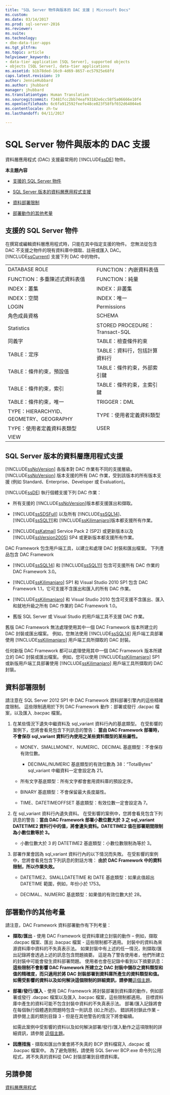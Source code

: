 ```yaml
---
title: "SQL Server 物件與版本的 DAC 支援 | Microsoft Docs"
ms.custom: 
ms.date: 03/14/2017
ms.prod: sql-server-2016
ms.reviewer: 
ms.suite: 
ms.technology:
- dbe-data-tier-apps
ms.tgt_pltfrm: 
ms.topic: article
helpviewer_keywords:
- data-tier application [SQL Server], supported objects
- objects [SQL Server], data-tier applications
ms.assetid: b1b78ded-16c0-4d69-8657-ec57925e68fd
caps.latest.revision: 19
author: JennieHubbard
ms.author: jhubbard
manager: jhubbard
ms.translationtype: Human Translation
ms.sourcegitcommit: f3481fcc2bb74eaf93182e6cc58f5a06666e10f4
ms.openlocfilehash: 6c6fa912592feefe48ce023f58fbf032d64004e6
ms.contentlocale: zh-tw
ms.lasthandoff: 04/11/2017

---
```

# <a name="dac-support-for-sql-server-objects-and-versions"></a>SQL Server 物件與版本的 DAC 支援
  資料層應用程式 (DAC) 支援最常用的 [!INCLUDE[ssDE](../../includes/ssde-md.md)] 物件。  
  
 **本主題內容**  
  
-   [支援的 SQL Server 物件](#SupportedObjects)  
  
-   [SQL Server 版本的資料層應用程式支援](#SupportByVersion)  
  
-   [資料部署限制](#DeploymentLimitations)  
  
-   [部署動作的其他考量](#Considerations)  
  
##  <a name="SupportedObjects"></a> 支援的 SQL Server 物件  
 在撰寫或編輯資料層應用程式時，只能在其中指定支援的物件。 您無法從包含 DAC 不支援之物件的現有資料庫中擷取、註冊或匯入 DAC。 [!INCLUDE[ssCurrent](../../includes/sscurrent-md.md)] 支援下列 DAC 中的物件。  
  
|||  
|-|-|  
|DATABASE ROLE|FUNCTION：內嵌資料表值|  
|FUNCTION：多重陳述式資料表值|FUNCTION：純量|  
|INDEX：叢集|INDEX：非叢集|  
|INDEX：空間|INDEX：唯一|  
|LOGIN|Permissions|  
|角色成員資格|SCHEMA|  
|Statistics|STORED PROCEDURE：Transact-SQL|  
|同義字|TABLE：檢查條件約束|  
|TABLE：定序|TABLE：資料行，包括計算資料行|  
|TABLE：條件約束，預設值|TABLE：條件約束，外部索引鍵|  
|TABLE：條件約束，索引|TABLE：條件約束，主索引鍵|  
|TABLE：條件約束，唯一|TRIGGER：DML|  
|TYPE：HIERARCHYID、GEOMETRY、GEOGRAPHY|TYPE：使用者定義資料類型|  
|TYPE：使用者定義資料表類型|USER|  
|VIEW||  
  
##  <a name="SupportByVersion"></a> SQL Server 版本的資料層應用程式支援  
 [!INCLUDE[ssNoVersion](../../includes/ssnoversion-md.md)] 各版本對 DAC 作業有不同的支援層級。 [!INCLUDE[ssNoVersion](../../includes/ssnoversion-md.md)] 版本支援的所有 DAC 作業，受到該版本的所有版本支援 (例如 Standard、Enterprise、Developer 或 Evaluation)。  
  
 [!INCLUDE[ssDE](../../includes/ssde-md.md)] 執行個體支援下列 DAC 作業：  
  
-   所有支援的 [!INCLUDE[ssNoVersion](../../includes/ssnoversion-md.md)]版本都支援匯出和擷取。  
  
-   [!INCLUDE[ssSDSFull](../../includes/sssdsfull-md.md)] 以及所有 [!INCLUDE[ssSQL14](../../includes/sssql14-md.md)]、 [!INCLUDE[ssSQL11](../../includes/sssql11-md.md)]和 [!INCLUDE[ssKilimanjaro](../../includes/sskilimanjaro-md.md)]版本都支援所有作業。  
  
-   [!INCLUDE[ssKatmai](../../includes/sskatmai-md.md)] Service Pack 2 (SP2) 或更新版本以及 [!INCLUDE[ssVersion2005](../../includes/ssversion2005-md.md)] SP4 或更新版本都支援所有作業。  
  
 DAC Framework 包含用戶端工具，以建立和處理 DAC 封裝和匯出檔案。 下列產品包含 DAC Framework  
  
-   [!INCLUDE[ssSQL14](../../includes/sssql14-md.md)] 和 [!INCLUDE[ssSQL11](../../includes/sssql11-md.md)] 包含可支援所有 DAC 作業的 DAC Framework 3.0。  
  
-   [!INCLUDE[ssKilimanjaro](../../includes/sskilimanjaro-md.md)] SP1 和 Visual Studio 2010 SP1 包含 DAC Framework 1.1，它可支援不含匯出和匯入的所有 DAC 作業。  
  
-   [!INCLUDE[ssKilimanjaro](../../includes/sskilimanjaro-md.md)] 和 Visual Studio 2010 包含可支援不含匯出、匯入和就地升級之所有 DAC 作業的 DAC Framework 1.0。  
  
-   舊版 SQL Server 或 Visual Studio 的用戶端工具不支援 DAC 作業。  
  
 舊版 DAC Framework 無法處理使用其中一個 DAC Framework 版本所建立的 DAC 封裝或匯出檔案。 例如，您無法使用 [!INCLUDE[ssSQL14](../../includes/sssql14-md.md)] 用戶端工具部署使用 [!INCLUDE[ssKilimanjaro](../../includes/sskilimanjaro-md.md)] 用戶端工具所擷取的 DAC 封裝。  
  
 任何新版 DAC Framework 都可以處理使用其中一個 DAC Framework 版本所建立的 DAC 封裝或匯出檔案。 例如，您可以使用 [!INCLUDE[ssKilimanjaro](../../includes/sskilimanjaro-md.md)] SP1 或新版用戶端工具部署使用 [!INCLUDE[ssKilimanjaro](../../includes/sskilimanjaro-md.md)] 用戶端工具所擷取的 DAC 封裝。  
  
##  <a name="DeploymentLimitations"></a> 資料部署限制  
 請注意在 SQL Server 2012 SP1 中 DAC Framework 資料部署引擎內的這些精確度限制。 這些限制適用於下列 DAC Framework 動作：部署或發行 .dacpac 檔案，以及匯入 .bacpac 檔案。  
  
1.  在某些情況下遺失中繼資料及 sql_variant 資料行內的基底類型。 在受影響的案例下，您將會看見包含下列訊息的警告：  **當由 DAC Framework 部署時，不會保存 sql_variant 資料行內使用之某些資料類型的某些屬性。**  
  
    -   MONEY、SMALLMONEY、NUMERIC、DECIMAL 基底類型：不會保存有效位數。  
  
        -   DECIMAL/NUMERIC 基底類型的有效位數為 38：“TotalBytes” sql_variant 中繼資料一定會設定為 21。  
  
    -   所有文字基底類型：所有文字都會套用資料庫的預設定序。  
  
    -   BINARY 基底類型：不會保留最大長度屬性。  
  
    -   TIME、DATETIMEOFFSET 基底類型：有效位數一定會設定為 7。  
  
2.  在 sql_variant 資料行內遺失資料。 在受影響的案例中，您將會看見包含下列訊息的警告：**當由 DAC Framework 部署小數位數大於 3 之 sql_variant DATETIME2 資料行中的值，將會遺失資料。DATETIME2 值在部署期間限制為小數位數等於 3。**  
  
    -   小數位數大於 3 的 DATETIME2 基底類型：小數位數限制為等於 3。  
  
3.  部署作業會因為 sql_variant 資料行內的以下情況而失敗。 在受影響的案例中，您將會看見包含下列訊息的對話方塊：  **由於 DAC Framework 中的資料限制，所以作業失敗。**  
  
    -   DATETIME2、SMALLDATETIME 和 DATE 基底類型：如果此值超出 DATETIME 範圍，例如，年份小於 1753。  
  
    -   DECIMAL、NUMERIC 基底類型：如果值的有效位數大於 28。  
  
##  <a name="Considerations"></a> 部署動作的其他考量  
 請注意，DAC Framework 資料部署動作有下列考量：  
  
-   **擷取/匯出** - 使用 DAC Framework 從資料庫建立封裝的動作 – 例如，擷取 .dacpac 檔案、匯出 .bacpac 檔案 - 這些限制都不適用。 封裝中的資料為來源資料庫中資料的不失真表示法。 如果封裝中有上述的任一情況，則擷取/匯出記錄將會透過上述的訊息包含問題摘要。 這是為了警告使用者，他們所建立的封裝中可能會發生資料部署問題。 使用者也會在記錄中看到以下摘要訊息：**這些限制不會影響 DAC Framework 所建立之 DAC 封裝中儲存之資料類型和值的精確度，而只適用於將 DAC 封裝部署到資料庫所產生的資料類型和值。如需受影響的資料以及如何解決這個限制的詳細資訊，請參閱**[這個主題](http://go.microsoft.com/fwlink/?LinkId=267086)。  
  
-   **部署/發行/匯入** - 使用 DAC Framework 將封裝部署到資料庫的動作，例如部署或發行 .dacpac 檔案以及匯入 .bacpac 檔案，這些限制都適用。 目標資料庫中產生的資料可能不包含封裝中資料的不失真表示法。 部署/匯入記錄將會在每個執行個體遇到問題時包含一則訊息 (如上所述)。 錯誤將封鎖此作業 – 請參閱上面的類別目錄 3 - 但是在其他警告的情況下將會繼續。  
  
     如需此案例中受影響的資料以及如何解決部署/發行/匯入動作之這項限制的詳細資訊，請參閱 [這個主題](http://go.microsoft.com/fwlink/?LinkId=267087)。  
  
-   **因應措施** - 擷取和匯出作業會將不失真的 BCP 資料檔寫入 .dacpac 或 .bacpac 檔案中。 為了避免限制，請使用 SQL Server BCP.exe 命令列公用程式，將不失真的資料從 DAC 封裝部署到目標資料庫。  
  
## <a name="see-also"></a>另請參閱  
 [資料層應用程式](../../relational-databases/data-tier-applications/data-tier-applications.md)  
  
  
